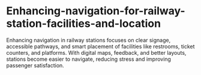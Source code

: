 # Enhancing-navigation-for-railway-station-facilities-and-location
Enhancing navigation in railway stations focuses on clear signage, accessible pathways, and smart placement of facilities like restrooms, ticket counters, and platforms. With digital maps, feedback, and better layouts, stations become easier to navigate, reducing stress and improving passenger satisfaction.
